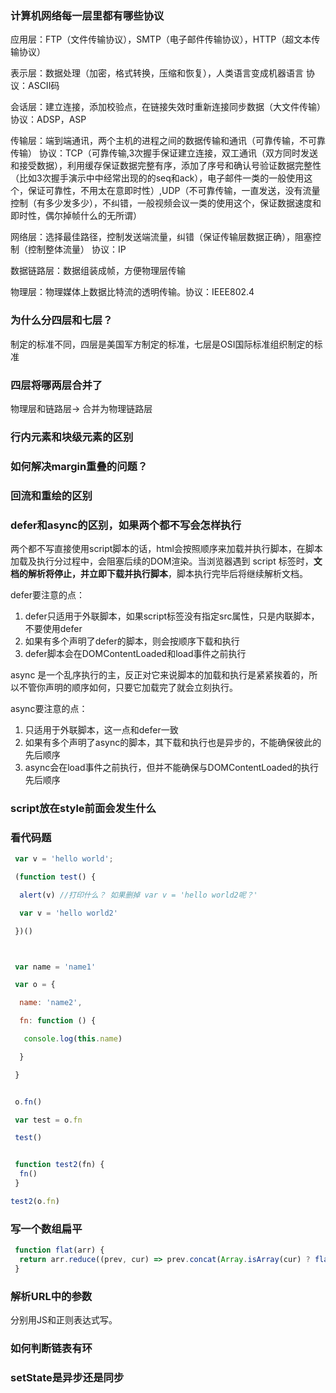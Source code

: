 ### 计算机网络每一层里都有哪些协议

应用层：FTP（文件传输协议），SMTP（电子邮件传输协议），HTTP（超文本传输协议）

表示层：数据处理（加密，格式转换，压缩和恢复），人类语言变成机器语言 协议：ASCII码

会话层：建立连接，添加校验点，在链接失效时重新连接同步数据（大文件传输） 协议：ADSP，ASP

传输层：端到端通讯，两个主机的进程之间的数据传输和通讯（可靠传输，不可靠传输） 协议：TCP（可靠传输,3次握手保证建立连接，双工通讯（双方同时发送和接受数据），利用缓存保证数据完整有序，添加了序号和确认号验证数据完整性（比如3次握手演示中中经常出现的的seq和ack），电子邮件一类的一般使用这个，保证可靠性，不用太在意即时性）,UDP（不可靠传输，一直发送，没有流量控制（有多少发多少），不纠错，一般视频会议一类的使用这个，保证数据速度和即时性，偶尔掉帧什么的无所谓）

网络层：选择最佳路径，控制发送端流量，纠错（保证传输层数据正确），阻塞控制（控制整体流量） 协议：IP

数据链路层：数据组装成帧，方便物理层传输

物理层：物理媒体上数据比特流的透明传输。协议：IEEE802.4

### 为什么分四层和七层？

制定的标准不同，四层是美国军方制定的标准，七层是OSI国际标准组织制定的标准

### 四层将哪两层合并了

物理层和链路层-> 合并为物理链路层

### 行内元素和块级元素的区别



### 如何解决margin重叠的问题？



### 回流和重绘的区别



### defer和async的区别，如果两个都不写会怎样执行

两个都不写直接使用script脚本的话，html会按照顺序来加载并执行脚本，在脚本加载及执行分过程中，会阻塞后续的DOM渲染。当浏览器遇到 script 标签时，**文档的解析将停止，并立即下载并执行脚本**，脚本执行完毕后将继续解析文档。

defer要注意的点：

1. defer只适用于外联脚本，如果script标签没有指定src属性，只是内联脚本，不要使用defer
2. 如果有多个声明了defer的脚本，则会按顺序下载和执行
3. defer脚本会在DOMContentLoaded和load事件之前执行

async 是一个乱序执行的主，反正对它来说脚本的加载和执行是紧紧挨着的，所以不管你声明的顺序如何，只要它加载完了就会立刻执行。

async要注意的点：

1. 只适用于外联脚本，这一点和defer一致
2. 如果有多个声明了async的脚本，其下载和执行也是异步的，不能确保彼此的先后顺序
3. async会在load事件之前执行，但并不能确保与DOMContentLoaded的执行先后顺序

### script放在style前面会发生什么



### 看代码题

```js
 var v = 'hello world';

 (function test() {

  alert(v) //打印什么？ 如果删掉 var v = 'hello world2呢？'

  var v = 'hello world2'

 })()



 var name = 'name1'

 var o = {

  name: 'name2',

  fn: function () {

   console.log(this.name)

  }

 }


 o.fn()

 var test = o.fn

 test()


 function test2(fn) {
  fn()
 }

test2(o.fn)
```

### 写一个数组扁平

```js
 function flat(arr) {
  return arr.reduce((prev, cur) => prev.concat(Array.isArray(cur) ? flat(cur) : cur), [])
 }
```

### 解析URL中的参数

分别用JS和正则表达式写。

### 如何判断链表有环

### setState是异步还是同步